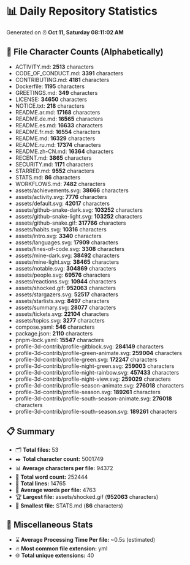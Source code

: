 # 📊 Daily Repository Statistics
Generated on ⏰ **Oct 11, Saturday 08:11:02 AM**

## 📂 File Character Counts (Alphabetically)
- ACTIVITY.md: **2513** characters
- CODE_OF_CONDUCT.md: **3391** characters
- CONTRIBUTING.md: **4181** characters
- Dockerfile: **1195** characters
- GREETINGS.md: **349** characters
- LICENSE: **34650** characters
- NOTICE.txt: **218** characters
- README.ar.md: **17168** characters
- README.de.md: **16565** characters
- README.es.md: **16633** characters
- README.fr.md: **16554** characters
- README.md: **16329** characters
- README.ru.md: **17374** characters
- README.zh-CN.md: **16364** characters
- RECENT.md: **3865** characters
- SECURITY.md: **1171** characters
- STARRED.md: **9552** characters
- STATS.md: **86** characters
- WORKFLOWS.md: **7482** characters
- assets/achievements.svg: **38666** characters
- assets/activity.svg: **7776** characters
- assets/default.svg: **42017** characters
- assets/github-snake-dark.svg: **103252** characters
- assets/github-snake-light.svg: **103252** characters
- assets/github-snake.gif: **317766** characters
- assets/habits.svg: **10316** characters
- assets/intro.svg: **3340** characters
- assets/languages.svg: **17909** characters
- assets/lines-of-code.svg: **3308** characters
- assets/mine-dark.svg: **38492** characters
- assets/mine-light.svg: **38465** characters
- assets/notable.svg: **304869** characters
- assets/people.svg: **69576** characters
- assets/reactions.svg: **10944** characters
- assets/shocked.gif: **952063** characters
- assets/stargazers.svg: **52517** characters
- assets/starlists.svg: **8497** characters
- assets/summary.svg: **28077** characters
- assets/tickets.svg: **22104** characters
- assets/topics.svg: **3277** characters
- compose.yaml: **546** characters
- package.json: **2110** characters
- pnpm-lock.yaml: **15547** characters
- profile-3d-contrib/profile-gitblock.svg: **284149** characters
- profile-3d-contrib/profile-green-animate.svg: **259004** characters
- profile-3d-contrib/profile-green.svg: **172247** characters
- profile-3d-contrib/profile-night-green.svg: **259003** characters
- profile-3d-contrib/profile-night-rainbow.svg: **457433** characters
- profile-3d-contrib/profile-night-view.svg: **259029** characters
- profile-3d-contrib/profile-season-animate.svg: **276018** characters
- profile-3d-contrib/profile-season.svg: **189261** characters
- profile-3d-contrib/profile-south-season-animate.svg: **276018** characters
- profile-3d-contrib/profile-south-season.svg: **189261** characters

## 📋 Summary
- 🗂️ **Total files:** 53
- ✒️ **Total character count:** 5001749
- 📊 **Average characters per file:** 94372
- 📝 **Total word count:** 252444
- 🧾 **Total lines:** 14765
- 📐 **Average words per file:** 4763
- 🏆 **Largest file:** assets/shocked.gif (**952063** characters)
- 🥉 **Smallest file:** STATS.md (**86** characters)

## 🌟 Miscellaneous Stats
- ⌛ **Average Processing Time Per file:** ~0.5s (estimated)
- 🔥 **Most common file extension:** yml
- 🌐 **Total unique extensions:** 40
